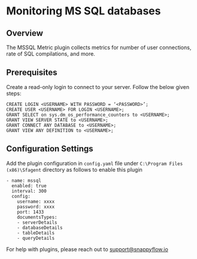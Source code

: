 # Monitoring MS SQL databases

## Overview

The MSSQL Metric plugin collects metrics for number of user connections, rate of SQL compilations, and more.

## Prerequisites

Create a read-only login to connect to your server. Follow the below given steps:

```
CREATE LOGIN <USERNAME> WITH PASSWORD = ‘<PASSWORD>’;
CREATE USER <USERNAME> FOR LOGIN <USERNAME>;
GRANT SELECT on sys.dm_os_performance_counters to <USERNAME>;
GRANT VIEW SERVER STATE to <USERNAME>;
GRANT CONNECT ANY DATABASE to <USERNAME>;
GRANT VIEW ANY DEFINITION to <USERNAME>;
```

## Configuration Settings

Add the plugin configuration in `config.yaml` file under `C:\Program Files (x86)\Sfagent` directory as follows to enable this plugin

```
- name: mssql
  enabled: true
  interval: 300
  config:
    username: xxxx
    password: xxxx
    port: 1433
    documentsTypes:
    - serverDetails
    - databaseDetails
    - tableDetails
    - queryDetails
```

For help with plugins, please reach out to [support@snappyflow.io](mailto:support@snappyflow.io)
